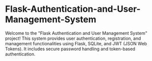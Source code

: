# Flask-Authentication-and-User-Management-System
Welcome to the "Flask Authentication and User Management System" project! This system provides user authentication, registration, and management functionalities using Flask, SQLite, and JWT (JSON Web Tokens). It includes secure password handling and token-based authentication.
